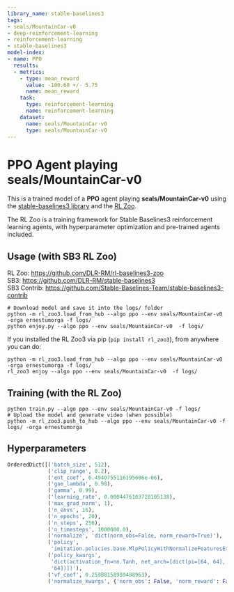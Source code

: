 ```yaml
---
library_name: stable-baselines3
tags:
- seals/MountainCar-v0
- deep-reinforcement-learning
- reinforcement-learning
- stable-baselines3
model-index:
- name: PPO
  results:
  - metrics:
    - type: mean_reward
      value: -100.60 +/- 5.75
      name: mean_reward
    task:
      type: reinforcement-learning
      name: reinforcement-learning
    dataset:
      name: seals/MountainCar-v0
      type: seals/MountainCar-v0
---
```


# **PPO** Agent playing **seals/MountainCar-v0**
This is a trained model of a **PPO** agent playing **seals/MountainCar-v0**
using the [stable-baselines3 library](https://github.com/DLR-RM/stable-baselines3)
and the [RL Zoo](https://github.com/DLR-RM/rl-baselines3-zoo).

The RL Zoo is a training framework for Stable Baselines3
reinforcement learning agents,
with hyperparameter optimization and pre-trained agents included.

## Usage (with SB3 RL Zoo)

RL Zoo: https://github.com/DLR-RM/rl-baselines3-zoo<br/>
SB3: https://github.com/DLR-RM/stable-baselines3<br/>
SB3 Contrib: https://github.com/Stable-Baselines-Team/stable-baselines3-contrib

```
# Download model and save it into the logs/ folder
python -m rl_zoo3.load_from_hub --algo ppo --env seals/MountainCar-v0 -orga ernestumorga -f logs/
python enjoy.py --algo ppo --env seals/MountainCar-v0  -f logs/
```

If you installed the RL Zoo3 via pip (`pip install rl_zoo3`), from anywhere you can do:
```
python -m rl_zoo3.load_from_hub --algo ppo --env seals/MountainCar-v0 -orga ernestumorga -f logs/
rl_zoo3 enjoy --algo ppo --env seals/MountainCar-v0  -f logs/
```

## Training (with the RL Zoo)
```
python train.py --algo ppo --env seals/MountainCar-v0 -f logs/
# Upload the model and generate video (when possible)
python -m rl_zoo3.push_to_hub --algo ppo --env seals/MountainCar-v0 -f logs/ -orga ernestumorga
```

## Hyperparameters
```python
OrderedDict([('batch_size', 512),
             ('clip_range', 0.2),
             ('ent_coef', 6.4940755116195606e-06),
             ('gae_lambda', 0.98),
             ('gamma', 0.99),
             ('learning_rate', 0.0004476103728105138),
             ('max_grad_norm', 1),
             ('n_envs', 16),
             ('n_epochs', 20),
             ('n_steps', 256),
             ('n_timesteps', 1000000.0),
             ('normalize', 'dict(norm_obs=False, norm_reward=True)'),
             ('policy',
              'imitation.policies.base.MlpPolicyWithNormalizeFeaturesExtractor'),
             ('policy_kwargs',
              'dict(activation_fn=nn.Tanh, net_arch=[dict(pi=[64, 64], vf=[64, '
              '64])])'),
             ('vf_coef', 0.25988158989488963),
             ('normalize_kwargs', {'norm_obs': False, 'norm_reward': False})])
```
